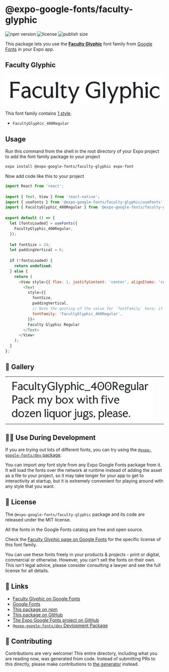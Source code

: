 # @expo-google-fonts/faculty-glyphic

![npm version](https://flat.badgen.net/npm/v/@expo-google-fonts/faculty-glyphic)
![license](https://flat.badgen.net/github/license/expo/google-fonts)
![publish size](https://flat.badgen.net/packagephobia/install/@expo-google-fonts/faculty-glyphic)

This package lets you use the [**Faculty Glyphic**](https://fonts.google.com/specimen/Faculty+Glyphic) font family from [Google Fonts](https://fonts.google.com/) in your Expo app.

## Faculty Glyphic

![Faculty Glyphic](./font-family.png)

This font family contains [1 style](#-gallery).

- `FacultyGlyphic_400Regular`

## Usage

Run this command from the shell in the root directory of your Expo project to add the font family package to your project
```sh
expo install @expo-google-fonts/faculty-glyphic expo-font
```

Now add code like this to your project
```js
import React from 'react';

import { Text, View } from 'react-native';
import { useFonts } from '@expo-google-fonts/faculty-glyphic/useFonts';
import { FacultyGlyphic_400Regular } from '@expo-google-fonts/faculty-glyphic/400Regular';

export default () => {
  let [fontsLoaded] = useFonts({
    FacultyGlyphic_400Regular,
  });

  let fontSize = 24;
  let paddingVertical = 6;

  if (!fontsLoaded) {
    return undefined;
  } else {
    return (
      <View style={{ flex: 1, justifyContent: 'center', alignItems: 'center' }}>
        <Text
          style={{
            fontSize,
            paddingVertical,
            // Note the quoting of the value for `fontFamily` here; it expects a string!
            fontFamily: 'FacultyGlyphic_400Regular',
          }}>
          Faculty Glyphic Regular
        </Text>
      </View>
    );
  }
};

```

## 🔡 Gallery


||||
|-|-|-|
|![FacultyGlyphic_400Regular](.//400Regular/FacultyGlyphic_400Regular.ttf.png)||||


## 👩‍💻 Use During Development

If you are trying out lots of different fonts, you can try using the [`@expo-google-fonts/dev` package](https://github.com/expo/google-fonts/tree/master/font-packages/dev#readme).

You can import *any* font style from any Expo Google Fonts package from it. It will load the fonts
over the network at runtime instead of adding the asset as a file to your project, so it may take longer
for your app to get to interactivity at startup, but it is extremely convenient
for playing around with any style that you want.

## 📖 License

The `@expo-google-fonts/faculty-glyphic` package and its code are released under the MIT license.

All the fonts in the Google Fonts catalog are free and open source.

Check the [Faculty Glyphic page on Google Fonts](https://fonts.google.com/specimen/Faculty+Glyphic) for the specific license of this font family.

You can use these fonts freely in your products & projects - print or digital, commercial or otherwise. However, you can't sell the fonts on their own. This isn't legal advice, please consider consulting a lawyer and see the full license for all details.

## 🔗 Links

- [Faculty Glyphic on Google Fonts](https://fonts.google.com/specimen/Faculty+Glyphic)
- [Google Fonts](https://fonts.google.com/)
- [This package on npm](https://www.npmjs.com/package/@expo-google-fonts/faculty-glyphic)
- [This package on GitHub](https://github.com/expo/google-fonts/tree/master/font-packages/faculty-glyphic)
- [The Expo Google Fonts project on GitHub](https://github.com/expo/google-fonts)
- [`@expo-google-fonts/dev` Devlopment Package](https://github.com/expo/google-fonts/tree/master/font-packages/dev)

## 🤝 Contributing

Contributions are very welcome! This entire directory, including what you are reading now, was generated from code. Instead of submitting PRs to this directly, please make contributions to [the generator](https://github.com/expo/google-fonts/tree/master/packages/generator) instead.
